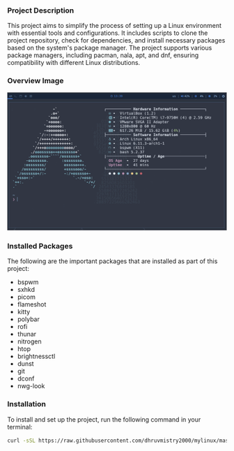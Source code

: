### Project Description
This project aims to simplify the process of setting up a Linux environment with essential tools and configurations. It includes scripts to clone the project repository, check for dependencies, and install necessary packages based on the system's package manager. The project supports various package managers, including pacman, nala, apt, and dnf, ensuring compatibility with different Linux distributions.

### Overview Image
![Project Overview](image.png)

### Installed Packages
The following are the important packages that are installed as part of this project:
- bspwm
- sxhkd
- picom
- flameshot
- kitty
- polybar
- rofi
- thunar
- nitrogen
- htop
- brightnessctl
- dunst
- git
- dconf
- nwg-look

### Installation
To install and set up the project, run the following command in your terminal:
```bash
curl -sSL https://raw.githubusercontent.com/dhruvmistry2000/mylinux/master/setup.sh | bash
```

